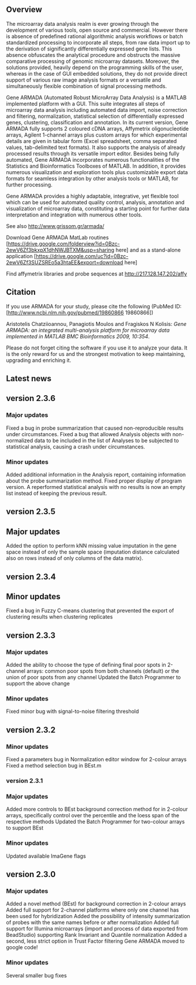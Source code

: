 ## Overview

The microarray data analysis realm is ever growing through the development of various tools, open source and commercial. However there is absence of predefined rational algorithmic analysis workflows or batch standardized processing to incorporate all steps, from raw data import up to the derivation of significantly differentially expressed gene lists. This absence obfuscates the analytical procedure and obstructs the massive comparative processing of genomic microarray datasets. Moreover, the solutions provided, heavily depend on the programming skills of the user, whereas in the case of GUI embedded solutions, they do not provide direct support of various raw image analysis formats or a versatile and simultaneously flexible combination of signal processing methods.

Gene ARMADA (Automated Robust MicroArray Data Analysis) is a MATLAB implemented platform with a GUI. This suite integrates all steps of microarray data analysis including automated data import, noise correction and filtering, normalization, statistical selection of differentially expressed genes, clustering, classification and annotation. In its current version, Gene ARMADA fully supports 2 coloured cDNA arrays, Affymetrix oligonucleotide arrays, Agilent 1-channel arrays plus custom arrays for which experimental details are given in tabular form (Excel spreadsheet, comma separated values, tab-delimited text formats). It also supports the analysis of already processed results through its versatile import editor. Besides being fully automated, Gene ARMADA incorporates numerous functionalities of the Statistics and Bioinformatics Toolboxes of MATLAB. In addition, it provides numerous visualization and exploration tools plus customizable export data formats for seamless integration by other analysis tools or MATLAB, for further processing.

Gene ARMADA provides a highly adaptable, integrative, yet flexible tool which can be used for automated quality control, analysis, annotation and visualization of microarray data, constituting a starting point for further data interpretation and integration with numerous other tools.

See also http://www.grissom.gr/armada/

Download Gene ARMADA MatLab routines [https://drive.google.com/folderview?id=0Bzc-2ewV6Zf3bkxpX1dhNWJBTXM&usp=sharing here] and as a stand-alone application [https://drive.google.com/uc?id=0Bzc-2ewV6Zf3SUZSREo5a3htaEE&export=download here]

Find affymetrix libraries and probe sequences at http://217.128.147.202/affy

## Citation

If you use ARMADA for your study, please cite the following (PubMed ID: [http://www.ncbi.nlm.nih.gov/pubmed/19860866 19860866])

Aristotelis Chatziioannou, Panagiotis Moulos and Fragiskos N Kolisis:
*Gene ARMADA: an integrated multi-analysis platform for microarray data implemented in MATLAB*
_BMC Bioinformatics 2009, 10:354_.

Please do not forget citing the software if you use it to analyze your data. It is the only reward for us and the strongest motivation to keep maintaining, upgrading and enriching it.

## Latest news
## version 2.3.6
### Major updates
Fixed a bug in probe summarization that caused non-reproducible results under circumstances.
Fixed a bug that allowed Analysis objects with non-normalized data to be included in the list of Analyses to be subjected to statistical analysis, causing a crash under circumstances.
### Minor updates
Added additional information in the Analysis report, containing information about the probe summarization method.
Fixed proper display of program version.
A reperformed statistical analysis with no results is now an empty list instead of keeping the previous result.
## version 2.3.5
## Major updates
Added the option to perform kNN missing value imputation in the gene space instead of only the sample space (imputation distance calculated also on rows instead of only columns of the data matrix). 
## version 2.3.4
## Minor updates
Fixed a bug in Fuzzy C-means clustering that prevented the export of clustering results when clustering replicates 
## version 2.3.3
### Major updates
Added the ability to choose the type of defining final poor spots in 2-channel arrays: common poor spots from both channels (default) or the union of poor spots from any channel
Updated the Batch Programmer to support the above change
### Minor updates
Fixed minor bug with signal-to-noise filtering threshold
## version 2.3.2
### Minor updates
Fixed a parameters bug in Normalization editor window for 2-colour arrays
Fixed a method selection bug in BEst.m
### version 2.3.1
### Major updates
Added more controls to BEst background correction method for in 2-colour arrays, specifically control over the percentile and the loess span of the respective methods
Updated the Batch Programmer for two-colour arrays to support BEst
### Minor updates
Updated available ImaGene flags
## version 2.3.0
### Major updates
Added a novel method (BEst) for background correction in 2-colour arrays
Added full support for 2-channel platforms where only one channel has been used for hybridization
Added the possibility of intensity summarization of probes with the same names before or after normalization
Added full support for Illumina microarrays (import and process of data exported from BeadStudio) supporting Rank Invariant and Quantile normalization
Added a second, less strict option in Trust Factor filtering
Gene ARMADA moved to google code!
### Minor updates
Several smaller bug fixes
